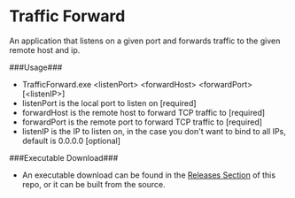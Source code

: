 # Traffic Forward
An application that listens on a given port and forwards traffic to the given remote host and ip.

###Usage###
 - TrafficForward.exe &lt;listenPort&gt; &lt;forwardHost&gt; &lt;forwardPort&gt; [&lt;listenIP&gt;]
  - listenPort is the local port to listen on [required]
  - forwardHost is the remote host to forward TCP traffic to [required]
  - forwardPort is the remote port to forward TCP traffic to [required]
  - listenIP is the IP to listen on, in the case you don't want to bind to all IPs, default is 0.0.0.0 [optional]

###Executable Download###
 - An executable download can be found in the [Releases Section](https://github.com/ash47/TrafficForward/releases) of this repo, or it can be built from the source.

